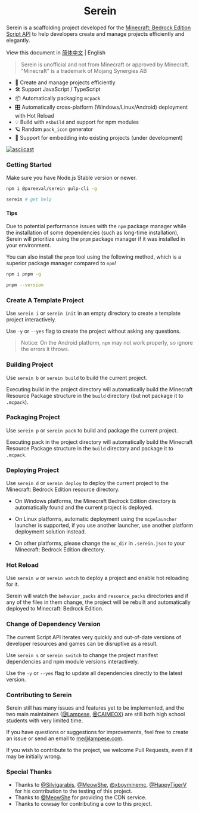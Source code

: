 # <center>Serein</center>

Serein is a scaffolding project developed for the [Minecraft: Bedrock Edition Script API](https://learn.microsoft.com/en-us/minecraft/creator/scriptapi/) to help developers create and manage projects efficiently and elegantly.

View this document in [简体中文](README_zh-CN.md) | English

> Serein is unofficial and not from Minecraft or approved by Minecraft.  
> "Minecraft" is a trademark of Mojang Synergies AB

- 🚀 Create and manage projects efficiently
- 🛠️ Support JavaScript / TypeScript
- 📦 Automatically packaging `mcpack`
- 🎛️ Automatically cross-platform (Windows/Linux/Android) deployment with Hot Reload
- 💡 Build with `esbuild` and support for npm modules
- 🪐 Random `pack_icon` generator
- 🔌 Support for embedding into existing projects (under development)

[![asciicast](https://asciinema.org/a/600827.svg)](https://asciinema.org/a/600827)

### Getting Started

Make sure you have Node.js Stable version or newer.

```bash
npm i @pureeval/serein gulp-cli -g

serein # get help
```

#### Tips
Due to potential performance issues with the `npm` package manager while the installation of some dependencies (such as long-time installation), Serein will prioritize using the `pnpm` package manager if it was installed in your environment.

You can also install the `pnpm` tool using the following method, which is a superior package manager compared to `npm`!

```bash
npm i pnpm -g

pnpm --version
```

### Create A Template Project

Use `serein i` or `serein init` in an empty directory to create a template project interactively.

Use `-y` or `--yes` flag to create the project without asking any questions.

> Notice: On the Android platform, `npm` may not work properly, so ignore the errors it throws.

### Building Project

Use `serein b` or `serein build` to build the current project.

Executing build in the project directory will automatically build the Minecraft Resource Package structure in the `build` directory (but not package it to `.mcpack`).

### Packaging Project

Use `serein p` or `serein pack` to build and package the current project.

Executing pack in the project directory will automatically build the Minecraft Resource Package structure in the `build` directory and package it to `.mcpack`.

### Deploying Project

Use `serein d` or `serein deploy` to deploy the current project to the Minecraft: Bedrock Edition resource directory.

- On Windows platforms, the Minecraft Bedrock Edition directory is automatically found and the current project is deployed.

- On Linux platforms, automatic deployment using the `mcpelauncher` launcher is supported, if you use another launcher, use another platform deployment solution instead.

- On other platforms, please change the `mc_dir` in `.serein.json` to your Minecraft: Bedrock Edition directory.

### Hot Reload

Use `serein w` or `serein watch` to deploy a project and enable hot reloading for it.

Serein will watch the `behavior_packs` and `resource_packs` directories and if any of the files in them change, the project will be rebuilt and automatically deployed to Minecraft: Bedrock Edition.

### Change of Dependency Version

The current Script API iterates very quickly and out-of-date versions of developer resources and games can be disruptive as a result.

Use `serein s` or `serein switch` to change the project manifest dependencies and npm module versions interactively.

Use the `-y` or `--yes` flag to update all dependencies directly to the latest version.

### Contributing to Serein

Serein still has many issues and features yet to be implemented, and the two main maintainers ([@Lampese](https://github.com/Lampese), [@CAIMEOX](https://github.com/CAIMEOX)) are still both high school students with very limited time.

If you have questions or suggestions for improvements, feel free to create an issue or send an email to me@lampese.com.

If you wish to contribute to the project, we welcome Pull Requests, even if it may be initially wrong.

### Special Thanks

- Thanks to [@Silvigarabis](https://github.com/Silvigarabis), [@MeowShe](https://github.com/MeowShe), [@xboyminemc](https://github.com/xboyminemc), [@HappyTigerV](https://github.com/HappyTigerV) for his contribution to the testing of this project.  
- Thanks to [@MeowShe](https://github.com/MeowShe) for providing the CDN service.  
- Thanks to cowsay for contributing a cow to this project.
